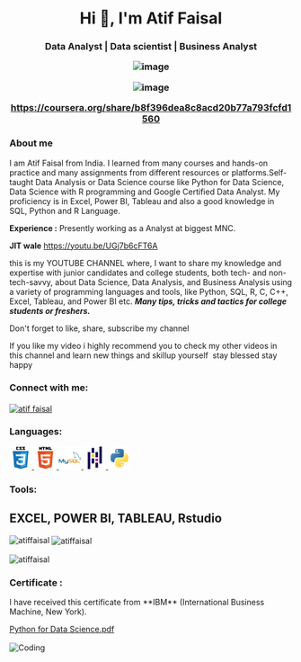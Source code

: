 <h1 align="center">Hi 👋, I'm Atif Faisal</h1>
<h3 align="center">Data Analyst | Data scientist | Business Analyst 


![image](https://github.com/Atiffaisal/Atiffaisal/assets/105930761/110b0a6d-dff2-430d-94f0-a072f94fe9e6)


![image](https://github.com/Atiffaisal/Atiffaisal/assets/105930761/8e0aad92-52bd-4622-abac-3ce081a3d60f)

https://coursera.org/share/b8f396dea8c8acd20b77a793fcfd1560



<h3 align="left">About me</h3>
I am Atif Faisal from India. I learned from many courses and hands-on practice and many assignments from different resources or platforms.Self-taught Data Analysis or Data Science course like Python for Data Science, Data Science with R programming and Google Certified Data Analyst. My proficiency is in Excel, Power BI, Tableau and also a good knowledge in SQL, Python and R Language. 


**Experience :** Presently working as a Analyst at biggest MNC.

**JIT wale** https://youtu.be/UGj7b6cFT6A 

this is my YOUTUBE CHANNEL where, I want to share my knowledge and expertise with junior candidates and college students, both tech- and non-tech-savvy, about Data Science, Data Analysis, and Business Analysis using a variety of programming languages and tools, like Python, SQL, R, C, C++, Excel, Tableau, and Power BI etc. 
***Many tips, tricks and tactics for college students or freshers.***

Don't forget to like, share, subscribe my channel

If you like my video i highly recommend you to check my other videos in this channel and learn new things and skillup yourself 
 stay blessed
 stay happy
<h3 align="left">Connect with me:</h3>
<p align="left">
<a href="https://www.linkedin.com/in/atif-faisal-988666193" target="blank"><img align="center" src="https://raw.githubusercontent.com/rahuldkjain/github-profile-readme-generator/master/src/images/icons/Social/linked-in-alt.svg" alt="atif faisal" height="30" width="40" /></a>
</p>

<h3 align="left">Languages:</h3>
<p align="left"> <a href="https://www.w3schools.com/css/" target="_blank" rel="noreferrer"> <img src="https://raw.githubusercontent.com/devicons/devicon/master/icons/css3/css3-original-wordmark.svg" alt="css3" width="40" height="40"/> </a> <a href="https://www.w3.org/html/" target="_blank" rel="noreferrer"> <img src="https://raw.githubusercontent.com/devicons/devicon/master/icons/html5/html5-original-wordmark.svg" alt="html5" width="40" height="40"/> </a> <a href="https://www.mysql.com/" target="_blank" rel="noreferrer"> <img src="https://raw.githubusercontent.com/devicons/devicon/master/icons/mysql/mysql-original-wordmark.svg" alt="mysql" width="40" height="40"/> </a> <a href="https://pandas.pydata.org/" target="_blank" rel="noreferrer"> <img src="https://raw.githubusercontent.com/devicons/devicon/2ae2a900d2f041da66e950e4d48052658d850630/icons/pandas/pandas-original.svg" alt="pandas" width="40" height="40"/> </a> <a href="https://www.python.org" target="_blank" rel="noreferrer"> <img src="https://raw.githubusercontent.com/devicons/devicon/master/icons/python/python-original.svg" alt="python" width="40" height="40"/> </a> </p>

<h3 align="left">Tools:</h3>
<h2 align="left">EXCEL,  POWER BI,  TABLEAU, Rstudio</h2>

<p><img align="left" src="https://github-readme-stats.vercel.app/api/top-langs?username=atiffaisal&show_icons=true&locale=en&layout=compact" alt="atiffaisal" /></p>

<p>&nbsp;<img align="center" src="https://github-readme-stats.vercel.app/api?username=atiffaisal&show_icons=true&locale=en" alt="atiffaisal" /></p>

<p><img align="center" src="https://github-readme-streak-stats.herokuapp.com/?user=atiffaisal&" alt="atiffaisal" /></p>


<h3 align="left">Certificate :</h3>
I have received this certificate from **IBM** (International Business Machine, New York).


[Python for Data Science.pdf](https://github.com/Atiffaisal/Atiffaisal/files/8765920/Python.for.Data.Science.pdf)




<img align="center" alt="Coding" width="800" height="400" src="IBM.jpg">

